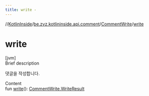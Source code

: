 ```yaml
---
title: write -
---
```

//[KotlinInside](../../index.md)/[be.zvz.kotlininside.api.comment](../index.md)/[CommentWrite](index.md)/[write](write.md)



# write  
[jvm]  
Brief description  


댓글을 작성합니다.

  
Content  
fun [write](write.md)(): [CommentWrite.WriteResult](-write-result/index.md)  



